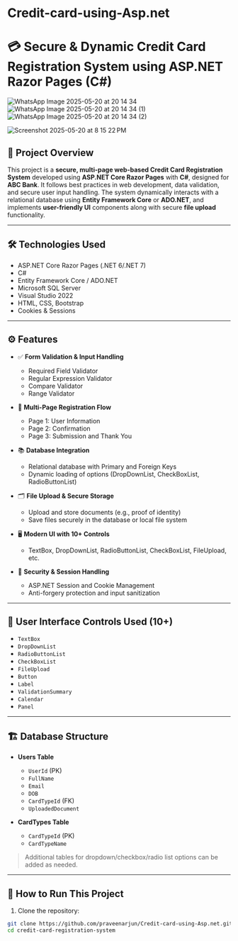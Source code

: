 # Credit-card-using-Asp.net
# 💳 Secure & Dynamic Credit Card Registration System using ASP.NET Razor Pages (C#)

![WhatsApp Image 2025-05-20 at 20 14 34](https://github.com/user-attachments/assets/2b2e0cfb-3ab2-493c-a146-33dcc69b9dd7)
![WhatsApp Image 2025-05-20 at 20 14 34 (1)](https://github.com/user-attachments/assets/b006afbc-2fe3-480d-b228-f84f210f794c)
![WhatsApp Image 2025-05-20 at 20 14 34 (2)](https://github.com/user-attachments/assets/8bdf9ffd-915c-4ea2-bf75-39f5c345c6bd)

![Screenshot 2025-05-20 at 8 15 22 PM](https://github.com/user-attachments/assets/f9be4e43-14c0-4bea-a99b-6cbdba2d172c)

## 📌 Project Overview

This project is a **secure, multi-page web-based Credit Card Registration System** developed using **ASP.NET Core Razor Pages** with **C#**, designed for **ABC Bank**. It follows best practices in web development, data validation, and secure user input handling. The system dynamically interacts with a relational database using **Entity Framework Core** or **ADO.NET**, and implements **user-friendly UI** components along with secure **file upload** functionality.


---

## 🛠️ Technologies Used

- ASP.NET Core Razor Pages (.NET 6/.NET 7)
- C#
- Entity Framework Core / ADO.NET
- Microsoft SQL Server
- Visual Studio 2022
- HTML, CSS, Bootstrap
- Cookies & Sessions

---

## ⚙️ Features

- ✅ **Form Validation & Input Handling**
  - Required Field Validator
  - Regular Expression Validator
  - Compare Validator
  - Range Validator

- 📄 **Multi-Page Registration Flow**
  - Page 1: User Information
  - Page 2: Confirmation
  - Page 3: Submission and Thank You

- 📚 **Database Integration**
  - Relational database with Primary and Foreign Keys
  - Dynamic loading of options (DropDownList, CheckBoxList, RadioButtonList)

- 🗂️ **File Upload & Secure Storage**
  - Upload and store documents (e.g., proof of identity)
  - Save files securely in the database or local file system

- 🖥️ **Modern UI with 10+ Controls**
  - TextBox, DropDownList, RadioButtonList, CheckBoxList, FileUpload, etc.

- 🔐 **Security & Session Handling**
  - ASP.NET Session and Cookie Management
  - Anti-forgery protection and input sanitization

---

## 🧩 User Interface Controls Used (10+)

- `TextBox`
- `DropDownList`
- `RadioButtonList`
- `CheckBoxList`
- `FileUpload`
- `Button`
- `Label`
- `ValidationSummary`
- `Calendar`
- `Panel`

---

## 🏗️ Database Structure

- **Users Table**
  - `UserId` (PK)
  - `FullName`
  - `Email`
  - `DOB`
  - `CardTypeId` (FK)
  - `UploadedDocument`

- **CardTypes Table**
  - `CardTypeId` (PK)
  - `CardTypeName`

> Additional tables for dropdown/checkbox/radio list options can be added as needed.

---

## 🔑 How to Run This Project

1. Clone the repository:

```bash
git clone https://github.com/praveenarjun/Credit-card-using-Asp.net.git
cd credit-card-registration-system
